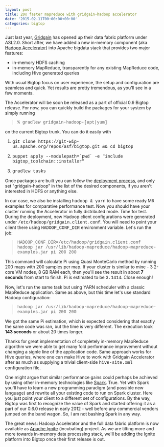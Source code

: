 ```yaml
---
layout: post
title: 20x faster mapreduce with gridgain-hadoop accelerator
date: '2015-02-11T00:00:00+00:00'
categories: bigtop
---
```

<p>Just last year, <a href="www.gridgain.org">Gridgain</a> has opened up their data fabric platform under ASL2.0. Short after, we have added a new in-memory component (aka <a href="http://www.gridgain.com/products/hadoop-accelerator/">Hadoop Accelerator</a>) into Apache bigdata  stack that provides two major features:</p> 
  <ul> 
    <li>in-memory HDFS caching</li> 
    <li>in-memory MapReduce, transparently for any existing MapReduce code, including Hive generated queries</li> 
  </ul> 
  <p>With usual Bigtop focus on user experience, the setup and configuration are seamless and quick. Yet results are pretty tremendous, as you'll see in a few moments.</p> 
  <p>The Accelerator will be soon be released as a part of official 0.9 Bigtop release. For now, you can quickly build the packages for your system by simply running </p> 
  <blockquote> 
    <p><font face="courier new,courier,monospace">  % gradlew gridgain-hadoop-[apt|yum]</font><br /></p> 
  </blockquote> 
 on the current Bigtop trunk. You can do it easily with 
  
  
  
  
  
  <ol> 
    <li> 
      <p><font face="courier new,courier,monospace">git clone https://git-wip-us.apache.org/repos/asf/bigtop.git &amp;&amp; cd bigtop</font></p> 
    </li> 
    <li> 
      <p><font face="courier new,courier,monospace">puppet apply --modulepath=`pwd` -e &quot;include bigtop_toolchain::installer&quot;</font></p> 
    </li> 
    <li> 
      <p><font face="courier new,courier,monospace">gradlew tasks</font> <br /></p> 
    </li> 
  </ol> 
  <p> 
 
Once packages are built you can follow the <a href="https://github.com/apache/bigtop/blob/master/bigtop-deploy/puppet/README.md">deployment process</a>, and only set &quot;gridgain-hadoop&quot; in the list of the desired components, if you aren't interested in HDFS or anything else.

In our case, we also be installing <font face="courier new,courier,monospace">hadoop &amp; yarn</font> to have some ready MR examples for comparative performance test. Now you should have your cluster running the Accelerator in fully distributed mode. Time for test. During the deployment, new Hadoop client configurations were generated under <font face="courier new,courier,monospace">/etc/hadoop/gridgain.client.conf</font>.  You will need to point your client there using <font face="courier new,courier,monospace">HADOOP_CONF_DIR</font> environment variable. Let's run the job:</p> 
  <blockquote> 
    <p><font face="courier new,courier,monospace">HADOOP_CONF_DIR=/etc/hadoop/gridgain.client.conf&nbsp; hadoop jar /usr/lib/hadoop-mapreduce/hadoop-mapreduce-examples.jar pi 200 200</font></p> 
  </blockquote> 
  <p>This command will calculate Pi using Quasi MonteCarlo method by running 200 maps with 200 samples per map. If your cluster is similar to mine - 3 2-core VM nodes, 8 GB RAM each, then you'll see the result in about <b>7 seconds</b> from start to finish. Pi is estimated to be <font face="courier new,courier,monospace">3.1414</font>. Close enough!</p> 
  <p> Now, let's run the same task but using YARN scheduler with a classic MapReduce application. Same as above, but this time let's use standard Hadoop configuration:</p> 
  <blockquote> 
    <p><font face="courier new,courier,monospace">hadoop jar /usr/lib/hadoop-mapreduce/hadoop-mapreduce-examples.jar pi 200 200</font></p> 
  </blockquote> 
  <p>We got the same Pi estimation, which is expected considering that exactly the same code was ran, but the time is very different. The execution took <b>143 seconds</b> or about 20 times longer. <br /></p> 
  <p>Thanks for great implementation of completely in-memory MapReduce algorithm we were able to get many fold performance improvement without changing a signle line of the application code. Same approach works for Hive queries, where one can make Hive to work with Gridgain Accelerator after as much as supplying a trivial client-side <font face="courier new,courier,monospace">hive-site.xml</font> configuration file.<br /></p> 
  <p>One might argue that similar performance gains could perhaps be achieved by using other in-memory technologies like <a href="http://spark.apache.org">Spark</a>. True. Yet with Spark you'll have to learn a new programming paradigm (and possible new language) and rewrite all your existing code to run on Spark cluster. Here you just point your client to a different set of configurations. By the way, Bigtop was first to recognize the value of Spark and started offering it as a part of our 0.6.0 release in early 2012 - well before any commercial vendors jumped on the band wagon. So, I am not bashing Spark in any way.</p> 
  <p>The great news: Hadoop Accelerator and the full data fabric platform is now available as <a href="http://ignite.incubator.apache.org">Apache Ignite</a> (incubating) project. As we are tilting more and more towards in-memory data processing stack, we'll be adding the Ignite platform into Bigtop once their first release is out.</p>
